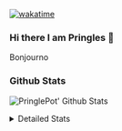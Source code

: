 [![wakatime](https://wakatime.com/badge/user/abd317df-612e-44b4-8787-15db7b574b2f.svg)](https://wakatime.com/@abd317df-612e-44b4-8787-15db7b574b2f)
### Hi there I am Pringles 👋

Bonjourno

### Github Stats
![PringlePot' Github Stats](https://github-readme-stats.vercel.app/api?username=PringlePot&show_icons=true&theme=dark&count_private=true)

<details>
  <summary>Detailed Stats</summary>
    
<!--START_SECTION:waka-->
![Code Time](http://img.shields.io/badge/Code%20Time-419%20hrs%2041%20mins-blue)

![Profile Views](http://img.shields.io/badge/Profile%20Views-4-blue)

![Lines of code](https://img.shields.io/badge/From%20Hello%20World%20I%27ve%20Written-110%20Thousand%20lines%20of%20code-blue)

**🐱 My GitHub Data** 

> 🏆 146 Contributions in the Year 2022
 > 
> 📦 90.6 kB Used in GitHub's Storage 
 > 
> 💼 Opted to Hire
 > 
> 📜 10 Public Repositories 
 > 
> 🔑 11 Private Repositories  
 > 
**I'm an Early 🐤** 

```text
🌞 Morning    142 commits    ████░░░░░░░░░░░░░░░░░░░░░   18.23% 
🌆 Daytime    322 commits    ██████████░░░░░░░░░░░░░░░   41.34% 
🌃 Evening    315 commits    ██████████░░░░░░░░░░░░░░░   40.44% 
🌙 Night      0 commits      ░░░░░░░░░░░░░░░░░░░░░░░░░   0.0%

```
📅 **I'm Most Productive on Sunday** 

```text
Monday       167 commits    █████░░░░░░░░░░░░░░░░░░░░   21.44% 
Tuesday      72 commits     ██░░░░░░░░░░░░░░░░░░░░░░░   9.24% 
Wednesday    86 commits     ██░░░░░░░░░░░░░░░░░░░░░░░   11.04% 
Thursday     94 commits     ███░░░░░░░░░░░░░░░░░░░░░░   12.07% 
Friday       49 commits     █░░░░░░░░░░░░░░░░░░░░░░░░   6.29% 
Saturday     135 commits    ████░░░░░░░░░░░░░░░░░░░░░   17.33% 
Sunday       176 commits    █████░░░░░░░░░░░░░░░░░░░░   22.59%

```


📊 **This Week I Spent My Time On** 

```text
⌚︎ Time Zone: Europe/Amsterdam

💬 Programming Languages: 
TypeScript               9 hrs 38 mins       ███████████░░░░░░░░░░░░░░   46.95% 
Go                       8 hrs 13 mins       ██████████░░░░░░░░░░░░░░░   40.08% 
CSS                      1 hr 18 mins        █░░░░░░░░░░░░░░░░░░░░░░░░   6.36% 
HTML                     36 mins             ░░░░░░░░░░░░░░░░░░░░░░░░░   2.98% 
Docker                   13 mins             ░░░░░░░░░░░░░░░░░░░░░░░░░   1.12%

🔥 Editors: 
WebStorm                 10 hrs 18 mins      ████████████░░░░░░░░░░░░░   50.27% 
GoLand                   10 hrs 1 min        ████████████░░░░░░░░░░░░░   48.82% 
Sublime Text             11 mins             ░░░░░░░░░░░░░░░░░░░░░░░░░   0.91%

🐱‍💻 Projects: 
Frontend                 10 hrs 30 mins      ████████████░░░░░░░░░░░░░   51.18% 
Backend                  7 hrs 46 mins       █████████░░░░░░░░░░░░░░░░   37.86% 
Viewer                   2 hrs 14 mins       ██░░░░░░░░░░░░░░░░░░░░░░░   10.95% 
Unknown Project          0 secs              ░░░░░░░░░░░░░░░░░░░░░░░░░   0.02%

💻 Operating System: 
Windows                  20 hrs 19 mins      ████████████████████████░   99.09% 
Mac                      11 mins             ░░░░░░░░░░░░░░░░░░░░░░░░░   0.91%

```

**I Mostly Code in Java** 

```text
Java                     7 repos             ███████████░░░░░░░░░░░░░░   43.75% 
JavaScript               2 repos             ███░░░░░░░░░░░░░░░░░░░░░░   12.5% 
TypeScript               2 repos             ███░░░░░░░░░░░░░░░░░░░░░░   12.5% 
Python                   1 repo              █░░░░░░░░░░░░░░░░░░░░░░░░   6.25% 
Kotlin                   1 repo              █░░░░░░░░░░░░░░░░░░░░░░░░   6.25%

```


**Timeline**

![Chart not found](https://raw.githubusercontent.com/PringlePot/PringlePot/main/charts/bar_graph.png) 


 Last Updated on 17/02/2022 00:50:30 UTC
<!--END_SECTION:waka-->

</details>
